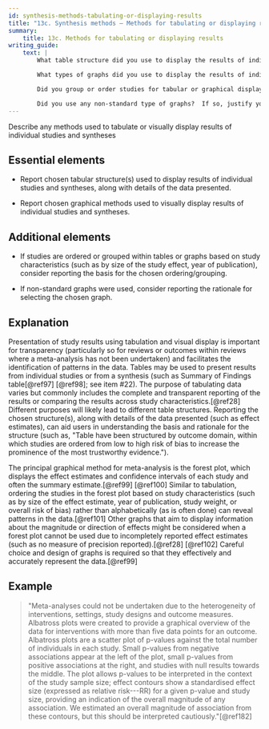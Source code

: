 ```yaml
---
id: synthesis-methods-tabulating-or-displaying-results
title: "13c. Synthesis methods – Methods for tabulating or displaying results"
summary: 
    title: 13c. Methods for tabulating or displaying results
writing_guide:
    text: |
        What table structure did you use to display the results of individual studies, syntheses and characteristics of the data they presented? 

        What types of graphs did you use to display the results of individual studies and syntheses? 

        Did you group or order studies for tabular or graphical display based on study characteristics, such as size of the effect, or date the results were published?  If so, describe why you chose to group or order them in this way.   

        Did you use any non-standard type of graphs?  If so, justify your choice.  
---
```


Describe any methods used to tabulate or visually display results of individual studies and syntheses

## Essential elements

-   Report chosen tabular structure(s) used to display results of
    individual studies and syntheses, along with details of the data
    presented.

-   Report chosen graphical methods used to visually display results of
    individual studies and syntheses.

## Additional elements

-   If studies are ordered or grouped within tables or graphs based on
    study characteristics (such as by size of the study effect, year of
    publication), consider reporting the basis for the chosen
    ordering/grouping.

-   If non-standard graphs were used, consider reporting the rationale
    for selecting the chosen graph.

## Explanation

Presentation of study results using tabulation and
visual display is important for transparency (particularly so for
reviews or outcomes within reviews where a meta-analysis has not been
undertaken) and facilitates the identification of patterns in the data.
Tables may be used to present results from individual studies or from a
synthesis (such as Summary of Findings table[@ref97] [@ref98]; see item
#22). The purpose of tabulating data varies but commonly includes the
complete and transparent reporting of the results or comparing the
results across study characteristics.[@ref28] Different purposes will
likely lead to different table structures. Reporting the chosen
structure(s), along with details of the data presented (such as effect
estimates), can aid users in understanding the basis and rationale for
the structure (such as, "Table have been structured by outcome domain,
within which studies are ordered from low to high risk of bias to
increase the prominence of the most trustworthy evidence.").

The principal graphical method for meta-analysis is the forest plot,
which displays the effect estimates and confidence intervals of each
study and often the summary estimate.[@ref99] [@ref100] Similar to
tabulation, ordering the studies in the forest plot based on study
characteristics (such as by size of the effect estimate, year of
publication, study weight, or overall risk of bias) rather than
alphabetically (as is often done) can reveal patterns in the
data.[@ref101] Other graphs that aim to display information about the
magnitude or direction of effects might be considered when a forest plot
cannot be used due to incompletely reported effect estimates (such as no
measure of precision reported).[@ref28] [@ref102] Careful choice and
design of graphs is required so that they effectively and accurately
represent the data.[@ref99]

## Example

> "Meta-analyses could not be undertaken due to the heterogeneity of
interventions, settings, study designs and outcome measures. Albatross
plots were created to provide a graphical overview of the data for
interventions with more than five data points for an outcome. Albatross
plots are a scatter plot of p-values against the total number of
individuals in each study. Small p-values from negative associations
appear at the left of the plot, small p-values from positive
associations at the right, and studies with null results towards the
middle. The plot allows p-values to be interpreted in the context of the
study sample size; effect contours show a standardised effect size
(expressed as relative risk---RR) for a given p-value and study size,
providing an indication of the overall magnitude of any association. We
estimated an overall magnitude of association from these contours, but
this should be interpreted cautiously."[@ref182]
